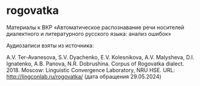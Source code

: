 # rogovatka

Материалы к ВКР «Автоматическое распознавание речи носителей диалектного и литературного русского языка: анализ ошибок»



Аудиозаписи взяты из источника:

A.V. Ter-Avanesova, S.V. Dyachenko, E.V. Kolesnikova, A.V. Malysheva, D.I. Ignatenko, A.B. Panova, N.R. Dobrushina. Corpus of Rogovatka dialect. 2018. Moscow: Linguistic Convergence Laboratory, NRU HSE. URL: http://lingconlab.ru/rogovatka/ (дата обращения 29.05.2024)
